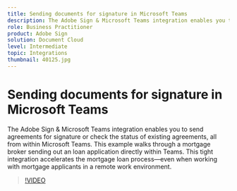 ```yaml
---
title: Sending documents for signature in Microsoft Teams
description: The Adobe Sign & Microsoft Teams integration enables you to send agreements for signature or check the status of existing agreements, all from within Microsoft Teams
role: Business Practitioner
product: Adobe Sign
solution: Document Cloud
level: Intermediate
topic: Integrations
thumbnail: 40125.jpg
---
```


# Sending documents for signature in Microsoft Teams

The Adobe Sign & Microsoft Teams integration enables you to send agreements for signature or check the status of existing agreements, all from within Microsoft Teams. This example walks through a mortgage broker sending out an loan application directly within Teams. This tight integration accelerates the mortgage loan process—even when working with mortgage applicants in a remote work environment.

>[!VIDEO](https://video.tv.adobe.com/v/40125?hidetitle=true)